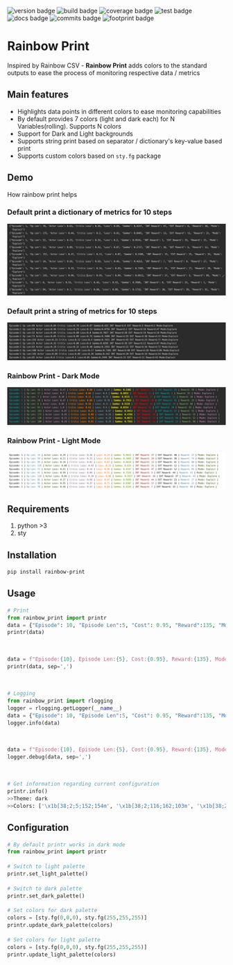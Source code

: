 <!-- Start of Badges -->
![version badge](https://img.shields.io/badge/rztrl%20version-0.0.0-green.svg)
![build badge](https://img.shields.io/badge/build-passing-green.svg)
![coverage badge](https://img.shields.io/badge/coverage-0.00%25|%200.0k/0k%20lines-green.svg)
![test badge](https://img.shields.io/badge/tests-0%20total%7C0%20%E2%9C%93%7C0%20%E2%9C%98-green.svg)
![docs badge](https://img.shields.io/badge/docs-none-green.svg)
![commits badge](https://img.shields.io/badge/commits%20since%20v0.0.0-0-green.svg)
![footprint badge](https://img.shields.io/badge/mem%20footprint%20-0.00%20Mb-green.svg)
<!-- End of Badges -->

# Rainbow Print

Inspired by Rainbow CSV - **Rainbow Print** adds colors to the standard outputs to ease the process of monitoring respective data / metrics

## Main features

* Highlights data points in different colors to ease monitoring capabilities
* By default provides 7 colors (light and dark each) for N Variables(rolling). Supports N colors 
* Support for Dark and Light backgrounds
* Supports string print based on separator / dictionary's key-value based print
* Supports custom colors based on ``sty.fg`` package

## Demo 

How rainbow print helps

### Default print a dictionary of metrics for 10 steps
![Dict Print](https://github.com/kingspp/rainbow-print/blob/master/assets/print_dict.png?raw=true)
### Default print a string of metrics for 10 steps
![Str Print](https://github.com/kingspp/rainbow-print/blob/master/assets/print_str.png?raw=true)
### Rainbow Print - Dark Mode
![Rainbow Print Dark](https://github.com/kingspp/rainbow-print/blob/master/assets/printr-dark.png?raw=true)
### Rainbow Print - Light Mode
![Rainbow Print Light](https://github.com/kingspp/rainbow-print/blob/master/assets/printr-light.png?raw=true)

## Requirements
1. python >3
2. sty

## Installation
```bash
pip install rainbow-print
```

## Usage
```python
# Print
from rainbow_print import printr
data = {"Episode": 10, "Episode Len":5, "Cost": 0.95, "Reward":135, "Mode":"Explore"}
printr(data)
```
![]()
```python
data = f"Episode:{10}, Episode Len:{5}, Cost:{0.95}, Reward:{135}, Mode:{'Explore'}"
printr(data, sep=',')
```
![]()
```python
# Logging
from rainbow_print import rlogging
logger = rlogging.getLogger(__name__)
data = {"Episode": 10, "Episode Len":5, "Cost": 0.95, "Reward":135, "Mode":"Explore"}
logger.info(data)
```
![]()
```python
data = f"Episode:{10}, Episode Len:{5}, Cost:{0.95}, Reward:{135}, Mode:{'Explore'}"
logger.debug(data, sep=',')
```
![]()
```python
# Get information regarding current configuration
printr.info()
>>Theme: dark
>>Colors: ['\x1b[38;2;5;152;154m', '\x1b[38;2;116;162;103m', '\x1b[38;2;179;128;168m', '\x1b[38;2;255;127;0m', '\x1b[38;2;112;154;180m', '\x1b[38;2;255;255;0m', '\x1b[38;2;255;0;0m']
```

## Configuration
```python
# By default printr works in dark mode
from rainbow_print import printr

# Switch to light palette
printr.set_light_palette()

# Switch to dark palette
printr.set_dark_palette()

# Set colors for dark palette
colors = [sty.fg(0,0,0), sty.fg(255,255,255)]
printr.update_dark_palette(colors)

# Set colors for light palette
colors = [sty.fg(0,0,0), sty.fg(255,255,255)]
printr.update_light_palette(colors)
```
